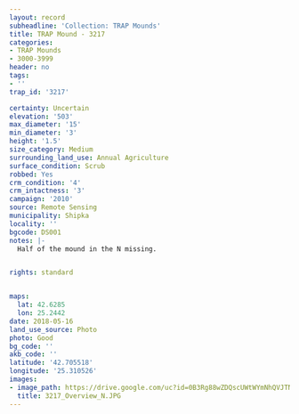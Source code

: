 ```yaml
---
layout: record
subheadline: 'Collection: TRAP Mounds'
title: TRAP Mound - 3217
categories:
- TRAP Mounds
- 3000-3999
header: no
tags:
- ''
trap_id: '3217'

certainty: Uncertain
elevation: '503'
max_diameter: '15'
min_diameter: '3'
height: '1.5'
size_category: Medium
surrounding_land_use: Annual Agriculture
surface_condition: Scrub
robbed: Yes
crm_condition: '4'
crm_intactness: '3'
campaign: '2010'
source: Remote Sensing
municipality: Shipka
locality: ''
bgcode: DS001
notes: |-
  Half of the mound in the N missing.


rights: standard


maps:
  lat: 42.6285
  lon: 25.2442
date: 2018-05-16
land_use_source: Photo
photo: Good
bg_code: ''
akb_code: ''
latitude: '42.705518'
longitude: '25.310526'
images:
- image_path: https://drive.google.com/uc?id=0B3Rg88wZDQscUWtWYmNhQVJTNlU
  title: 3217_Overview_N.JPG
---
```

